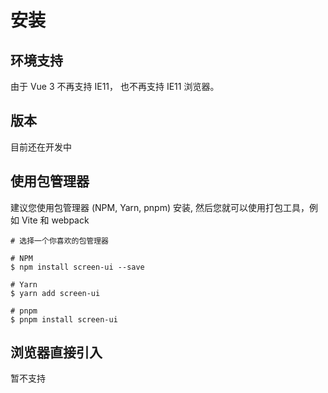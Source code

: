 # 安装

## 环境支持

由于 Vue 3 不再支持 IE11， 也不再支持 IE11 浏览器。

## 版本

目前还在开发中

## 使用包管理器

建议您使用包管理器 (NPM, Yarn, pnpm) 安装, 然后您就可以使用打包工具，例如 Vite 和 webpack

```
# 选择一个你喜欢的包管理器

# NPM
$ npm install screen-ui --save

# Yarn
$ yarn add screen-ui

# pnpm
$ pnpm install screen-ui
```

## 浏览器直接引入

暂不支持
